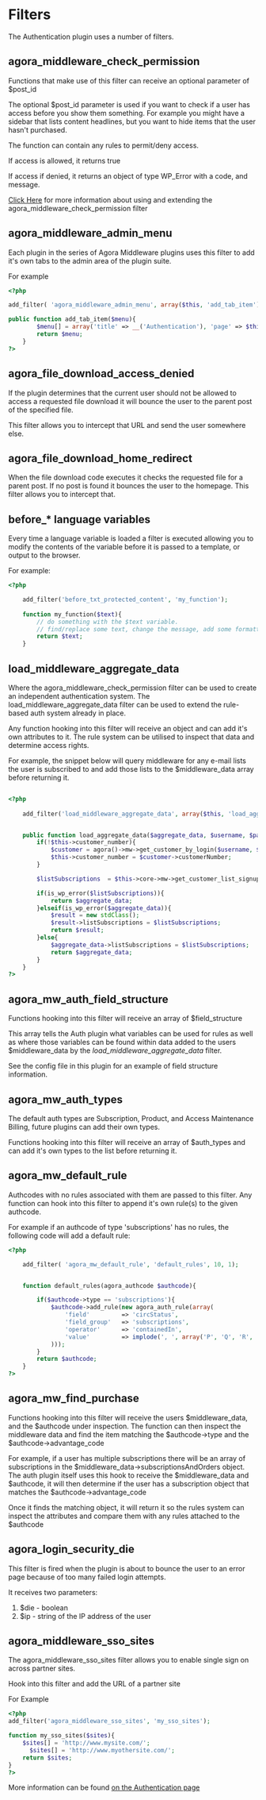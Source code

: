 # Filters

The Authentication plugin uses a number of filters. 

## agora_middleware_check_permission

Functions that make use of this filter can receive an optional parameter of $post_id

The optional $post_id parameter is used if you want to check if a user has access before you show them something. For example you might have a sidebar that lists content headlines, but you want to hide items that the user hasn't purchased.

The function can contain any rules to permit/deny access.

If access is allowed, it returns true

If access if denied, it returns an object of type WP_Error with a code, and message.

[Click Here](https://github.com/Pubsvs/Middleware-Authentication/wiki/Content-Authentication#the-agora_middleware_check_permission-filter) for more information about using and extending the agora_middleware_check_permission filter

## agora_middleware_admin_menu

Each plugin in the series of Agora Middleware plugins uses this filter to add it's own tabs to the admin area of the plugin suite.

For example
```php
<?php

add_filter( 'agora_middleware_admin_menu', array($this, 'add_tab_item'), 5, 1);

public function add_tab_item($menu){
		$menu[] = array('title' => __('Authentication'), 'page' => $this->plugin_admin_page);
		return $menu;
	}
?>
```
## agora_file_download_access_denied
If the plugin determines that the current user should not be allowed to access a requested file download it will bounce the user to the parent post of the specified file. 

This filter allows you to intercept that URL and send the user somewhere else.

## agora_file_download_home_redirect
When the file download code executes it checks the requested file for a parent post. If no post is found it bounces the user to the homepage. This filter allows you to intercept that.

## before_* language variables
Every time a language variable is loaded a filter is executed allowing you to modify the contents of the variable before it is passed to a template, or output to the browser.

For example:

```php
<?php

    add_filter('before_txt_protected_content', 'my_function');
    
    function my_function($text){
    	// do something with the $text variable.
    	// find/replace some text, change the message, add some formatting etc.
    	return $text;
    }
```

## load_middleware_aggregate_data
Where the agora_middleware_check_permission filter can be used to create an independent authentication system. The load_middleware_aggregate_data filter can be used to extend the rule-based auth system already in place. 

Any function hooking into this filter will receive an object and can add it's own attributes to it. The rule system can be utilised to inspect that data and determine access rights. 

For example, the snippet below will query middleware for any e-mail lists the user is subscribed to and add those lists to the $middleware_data array before returning it.

```php

<?php
	
	add_filter('load_middleware_aggregate_data', array($this, 'load_aggregate_data'), 10, 3);


	public function load_aggregate_data($aggregate_data, $username, $password){
		if(!$this->customer_number){
			$customer = agora()->mw->get_customer_by_login($username, $password);
			$this->customer_number = $customer->customerNumber;
		}

		$listSubscriptions  = $this->core->mw->get_customer_list_signups_by_id($this->customer_number);

		if(is_wp_error($listSubscriptions)){
			return $aggregate_data;
		}elseif(is_wp_error($aggregate_data)){
			$result = new stdClass();
			$result->listSubscriptions = $listSubscriptions;
			return $result;
		}else{
			$aggregate_data->listSubscriptions = $listSubscriptions;
			return $aggregate_data;
		}
	}
?>
```


## agora_mw_auth_field_structure

Functions hooking into this filter will receive an array of $field_structure 

This array tells the Auth plugin what variables can be used for rules as well as where those variables can be found within data added to the users $middleware_data by the *load_middleware_aggregate_data* filter.

See the config file in this plugin for an example of field structure information.

## agora_mw_auth_types

The default auth types are Subscription, Product, and Access Maintenance Billing, future plugins can add their own types.

Functions hooking into this filter will receive an array of $auth_types and can add it's own types to the list before returning it.

## agora_mw_default_rule

Authcodes with no rules associated with them are passed to this filter. Any function can hook into this filter to append it's own rule(s) to the given authcode.

For example if an authcode of type 'subscriptions' has no rules, the following code will add a default rule:

```php
<?php

	add_filter( 'agora_mw_default_rule', 'default_rules', 10, 1);


	function default_rules(agora_authcode $authcode){

		if($authcode->type == 'subscriptions'){
			$authcode->add_rule(new agora_auth_rule(array(
				'field'         => 'circStatus',
				'field_group'   => 'subscriptions',
				'operator'      => 'containedIn',
				'value'         => implode(', ', array('P', 'Q', 'R', 'X', 'W'))
			)));
		}
		return $authcode;
	}
?>
```

## agora_mw_find_purchase

Functions hooking into this filter will receive the users $middleware_data, and the $authcode under inspection. The function can then inspect the middleware data and find the item matching the $authcode->type and the $authcode->advantage_code

For example, if a user has multiple subscriptions there will be an array of subscriptions in the $middleware_data->subscriptionsAndOrders object. The auth plugin itself uses this hook to receive the $middleware_data and $authcode, it will then determine if the user has a subscription object that matches the $authcode->advantage_code 

Once it finds the matching object, it will return it so the rules system can inspect the attributes and compare them with any rules attached to the $authcode

## agora_login_security_die
This filter is fired when the plugin is about to bounce the user to an error page because of too many failed login attempts.

It receives two parameters:

1. $die - boolean
2. $ip - string of the IP address of the user


## agora_middleware_sso_sites
The agora_middleware_sso_sites filter allows you to enable single sign on across partner sites.

Hook into this filter and add the URL of a partner site 

For Example

```php
<?php
add_filter('agora_middleware_sso_sites', 'my_sso_sites');

function my_sso_sites($sites){
	$sites[] = 'http://www.mysite.com/';
      $sites[] = 'http://www.myothersite.com/';
 	return $sites;
}
?>
```

More information can be found [on the Authentication page](https://github.com/Pubsvs/Middleware-Authentication/wiki/Authentication#advanced-single-sign-on)